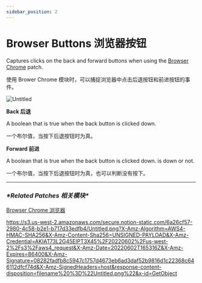 ```yaml
---
sidebar_position: 2
---
```


# Browser Buttons 浏览器按钮

Captures clicks on the back and forward buttons when using the [Browser Chrome](https://www.notion.so/Browser-Chrome-3dc0b5def4d840f4ae838ce4794cf470) patch.

使用 Brower Chrome 模块时，可以捕捉浏览器中点击后退按钮和前进按钮的事件。

![Untitled](https://s3.us-west-2.amazonaws.com/secure.notion-static.com/16e48d02-40cc-44a2-8538-e1d54545c1b2/Untitled.png?X-Amz-Algorithm=AWS4-HMAC-SHA256&X-Amz-Content-Sha256=UNSIGNED-PAYLOAD&X-Amz-Credential=AKIAT73L2G45EIPT3X45%2F20220602%2Fus-west-2%2Fs3%2Faws4_request&X-Amz-Date=20220602T165212Z&X-Amz-Expires=86400&X-Amz-Signature=5ae13ee2c0ea2726b0b0250492f6e94ac41ab12f9d0cb82e156c0e5d5254cd7f&X-Amz-SignedHeaders=host&response-content-disposition=filename%20%3D%22Untitled.png%22&x-id=GetObject)

**Back 后退**

A boolean that is true when the back button is clicked down.

一个布尔值，当按下后退按钮时为真。

**Forward 前进**

A boolean that is true when the back button is clicked down. is down or not.

一个布尔值，当按下后退按钮时为真，也可以判断没有按下。

------

### ***\*Related Patches 相关模块\****

[Browser Chrome 浏览器](https://www.notion.so/Browser-Chrome-3dc0b5def4d840f4ae838ce4794cf470)

https://s3.us-west-2.amazonaws.com/secure.notion-static.com/6a26cf57-2980-4c58-b2e1-b717d33edfb4/Untitled.png?X-Amz-Algorithm=AWS4-HMAC-SHA256&X-Amz-Content-Sha256=UNSIGNED-PAYLOAD&X-Amz-Credential=AKIAT73L2G45EIPT3X45%2F20220602%2Fus-west-2%2Fs3%2Faws4_request&X-Amz-Date=20220602T165316Z&X-Amz-Expires=86400&X-Amz-Signature=08282fadfb8c5947c1757d4673eb6ad3daf52b9816d1c22368c646112dfcf74d&X-Amz-SignedHeaders=host&response-content-disposition=filename%20%3D%22Untitled.png%22&x-id=GetObject
